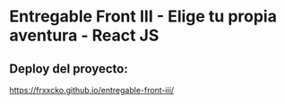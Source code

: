 # Entregable Front III - Elige tu propia aventura - React JS

## Deploy del proyecto: 

https://frxxcko.github.io/entregable-front-iii/
